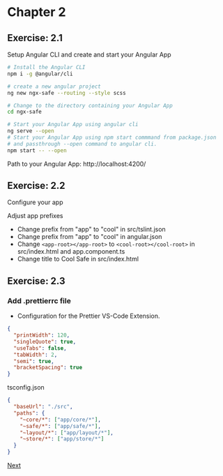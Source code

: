 # Chapter 2

## Exercise: 2.1

Setup Angular CLI and create and start your Angular App

```bash
# Install the Angular CLI
npm i -g @angular/cli
```

```bash
# create a new angular project
ng new ngx-safe --routing --style scss

# Change to the directory containing your Angular App
cd ngx-safe

# Start your Angular App using angular cli
ng serve --open
# Start your Angular App using npm start commmand from package.json
# and passthrough --open command to angular cli.
npm start -- --open
```

Path to your Angular App: http://localhost:4200/

## Exercise: 2.2

Configure your app

Adjust app prefixes

- Change prefix from "app" to "cool" in src/tslint.json
- Change prefix from "app" to "cool" in angular.json
- Change `<app-root></app-root>` to `<cool-root></cool-root>` in src/index.html and app.component.ts
- Change title to Cool Safe in src/index.html

## Exercise: 2.3

### Add .prettierrc file

- Configuration for the Prettier VS-Code Extension.

```json
{
  "printWidth": 120,
  "singleQuote": true,
  "useTabs": false,
  "tabWidth": 2,
  "semi": true,
  "bracketSpacing": true
}
```

tsconfig.json

```json
{
  "baseUrl": "./src",
  "paths": {
    "~core/*": ["app/core/*"],
    "~safe/*": ["app/safe/*"],
    "~layout/*": ["app/layout/*"],
    "~store/*": ["app/store/*"]
  }
}
```

[Next](chapter4.md)
